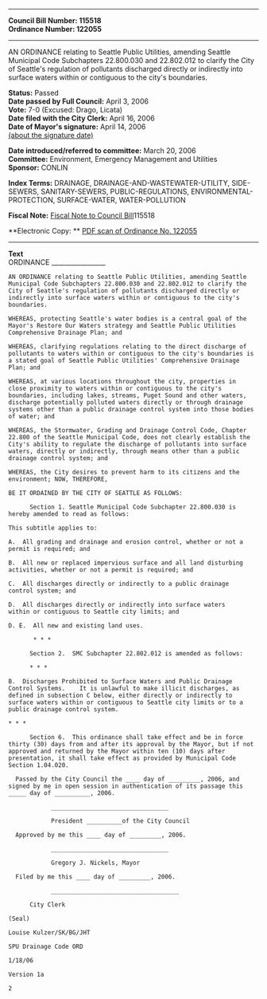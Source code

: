 * * * * *  
  
**Council Bill Number: [](#h0)[](#h2)115518**   
**Ordinance Number: 122055**  
  
* * * * *  
  
AN ORDINANCE relating to Seattle Public Utilities, amending Seattle Municipal Code Subchapters 22.800.030 and 22.802.012 to clarify the City of Seattle's regulation of pollutants discharged directly or indirectly into surface waters within or contiguous to the city's boundaries.  
  
**Status:** Passed   
**Date passed by Full Council:** April 3, 2006   
**Vote:** 7-0 (Excused: Drago, Licata)   
**Date filed with the City Clerk:** April 16, 2006   
**Date of Mayor's signature:** April 14, 2006   
[(about the signature date)](/~public/approvaldate.htm)   
  
  
**Date introduced/referred to committee:** March 20, 2006   
**Committee:** Environment, Emergency Management and Utilities   
**Sponsor:** CONLIN   
  
**Index Terms:** DRAINAGE, DRAINAGE-AND-WASTEWATER-UTILITY, SIDE-SEWERS, SANITARY-SEWERS, PUBLIC-REGULATIONS, ENVIRONMENTAL-PROTECTION, SURFACE-WATER, WATER-POLLUTION  
  
**Fiscal Note:** [Fiscal Note to Council Bill](http://clerk.seattle.gov/~public/fnote/115518.htm)[](#h1)[](#h3)115518  
  
**Electronic Copy: ** [PDF scan of Ordinance No. 122055](/~archives/Ordinances/Ord_122055.pdf)  
  
* * * * *  
  
**Text**  
    ORDINANCE _________________  
  
    AN ORDINANCE relating to Seattle Public Utilities, amending Seattle  
    Municipal Code Subchapters 22.800.030 and 22.802.012 to clarify the  
    City of Seattle's regulation of pollutants discharged directly or  
    indirectly into surface waters within or contiguous to the city's  
    boundaries.  
  
    WHEREAS, protecting Seattle's water bodies is a central goal of the  
    Mayor's Restore Our Waters strategy and Seattle Public Utilities  
    Comprehensive Drainage Plan; and  
  
    WHEREAS, clarifying regulations relating to the direct discharge of  
    pollutants to waters within or contiguous to the city's boundaries is  
    a stated goal of Seattle Public Utilities' Comprehensive Drainage  
    Plan; and  
  
    WHEREAS, at various locations throughout the city, properties in  
    close proximity to waters within or contiguous to the city's  
    boundaries, including lakes, streams, Puget Sound and other waters,  
    discharge potentially polluted waters directly or through drainage  
    systems other than a public drainage control system into those bodies  
    of water; and  
  
    WHEREAS, the Stormwater, Grading and Drainage Control Code, Chapter  
    22.800 of the Seattle Municipal Code, does not clearly establish the  
    City's ability to regulate the discharge of pollutants into surface  
    waters, directly or indirectly, through means other than a public  
    drainage control system; and  
  
    WHEREAS, the City desires to prevent harm to its citizens and the  
    environment; NOW, THEREFORE,  
  
    BE IT ORDAINED BY THE CITY OF SEATTLE AS FOLLOWS:  
  
          Section 1. Seattle Municipal Code Subchapter 22.800.030 is  
    hereby amended to read as follows:  
  
    This subtitle applies to:  
  
    A.  All grading and drainage and erosion control, whether or not a  
    permit is required; and  
  
    B.  All new or replaced impervious surface and all land disturbing  
    activities, whether or not a permit is required; and  
  
    C.  All discharges directly or indirectly to a public drainage  
    control system; and  
  
    D.  All discharges directly or indirectly into surface waters  
    within or contiguous to Seattle city limits; and  
  
    D. E.  All new and existing land uses.  
  
           * * *  
  
          Section 2.  SMC Subchapter 22.802.012 is amended as follows:  
  
          * * *  
  
    B.  Discharges Prohibited to Surface Waters and Public Drainage  
    Control Systems.    It is unlawful to make illicit discharges, as  
    defined in subsection C below, either directly or indirectly to   
    surface waters within or contiguous to Seattle city limits or to a  
    public drainage control system.  
  
    * * *  
  
          Section 6.  This ordinance shall take effect and be in force  
    thirty (30) days from and after its approval by the Mayor, but if not  
    approved and returned by the Mayor within ten (10) days after  
    presentation, it shall take effect as provided by Municipal Code  
    Section 1.04.020.  
  
      Passed by the City Council the ____ day of _________, 2006, and  
    signed by me in open session in authentication of its passage this  
    _____ day of __________, 2006.  
  
                _________________________________  
  
                President __________of the City Council  
  
      Approved by me this ____ day of _________, 2006.  
  
                _________________________________  
  
                Gregory J. Nickels, Mayor  
  
      Filed by me this ____ day of _________, 2006.  
  
                ____________________________________  
  
          City Clerk  
  
    (Seal)  
  
    Louise Kulzer/SK/BG/JHT  
  
    SPU Drainage Code ORD  
  
    1/18/06  
  
    Version 1a  
  
    2  
